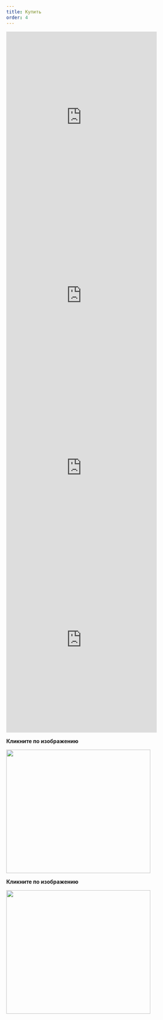 ```yaml
---
title: Купить
order: 4
---
```


<iframe style=" width: 400px; height: 472px; border: 0;" src="https://bandcamp.com/EmbeddedPlayer/album=3071412449/size=large/bgcol=ffffff/linkcol=0687f5/artwork=small/transparent=true/" width="300" height="150" seamless="">
  <a href="http://avinogradov.bandcamp.com/album/music-for-hurdy-gurdy">
    Music For Hurdy-Gurdy by Andrey Vinogradov
  </a>
</iframe>

<iframe style=" width: 400px; height: 472px; border: 0;" src="https://bandcamp.com/EmbeddedPlayer/album=2096854548/size=large/bgcol=ffffff/linkcol=0687f5/artwork=small/transparent=true/" width="300" height="150" seamless="">
  <a href="http://avinogradov.bandcamp.com/album/aequilibrium">
    Aequilibrium by Andrey Vinogradov
  </a>
</iframe>

<iframe style=" width: 400px; height: 439px; border: 0;" src="https://bandcamp.com/EmbeddedPlayer/album=1698546473/size=large/bgcol=ffffff/linkcol=0687f5/artwork=small/transparent=true/" width="300" height="150" seamless="">
  <a href="http://avinogradov.bandcamp.com/album/russian-hurdy-gurdy-tunes">
    Russian Hurdy-Gurdy Tunes by Andrey Vinogradov
  </a>
</iframe>

<iframe style=" width: 400px; height: 472px; border: 0;" src="https://bandcamp.com/EmbeddedPlayer/album=2614424396/size=large/bgcol=ffffff/linkcol=0687f5/artwork=small/transparent=true/" width="300" height="150" seamless="">
  <a href="http://avinogradov.bandcamp.com/album/russian-strolling-beggars-tunes">
    Russian Strolling Beggars Tunes by Andrey Vinogradov
  </a>
</iframe>

<strong>Кликните по изображению</strong>

<a href="http://Kunaki.com/Sales.asp?PID=PX00ZRRI1W&amp;PP=1">
  <img class="alignnone" src="http://kunaki.com/ProductImage.ASP?T=I&amp;ST=FO&amp;PID=PX00ZRRI1W" alt="" width="383" height="327" />
</a>

<strong>Кликните по изображению</strong>

<a href="http://kunaki.com/sales.asp?PID=PX00UXR482&amp;pp=1">
  <img class="alignnone" src="http://kunaki.com/ProductImage.ASP?T=I&amp;ST=FO&amp;PID=PX00UXR482" alt="" width="383" height="327" />
</a>
